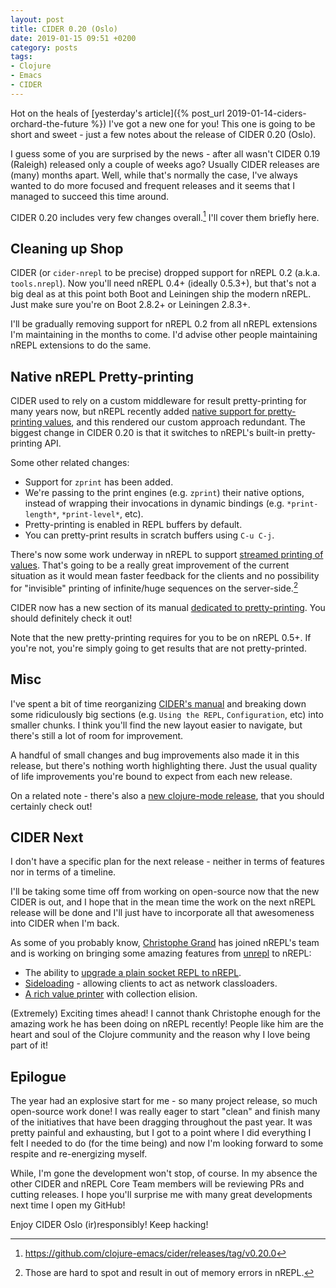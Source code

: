 ```yaml
---
layout: post
title: CIDER 0.20 (Oslo)
date: 2019-01-15 09:51 +0200
category: posts
tags:
- Clojure
- Emacs
- CIDER
---
```


Hot on the heals of [yesterday's article]({% post_url
2019-01-14-ciders-orchard-the-future %}) I've got a new one for you!
This one is going to be short and sweet - just a few notes about the
release of CIDER 0.20 (Oslo).

I guess some of you are surprised by the news - after all wasn't CIDER
0.19 (Raleigh) released only a couple of weeks ago? Usually CIDER
releases are (many) months apart. Well, while that's normally the
case, I've always wanted to do more focused and frequent releases and
it seems that I managed to succeed this time around.

CIDER 0.20 includes very few changes overall.[^1] I'll cover them briefly here.

<!--more-->

## Cleaning up Shop

CIDER (or `cider-nrepl` to be precise) dropped support for nREPL 0.2 (a.k.a. `tools.nrepl`).
Now you'll need nREPL 0.4+ (ideally 0.5.3+), but that's not a big deal as at this point
both Boot and Leiningen ship the modern nREPL. Just make sure you're on Boot 2.8.2+ or
Leiningen 2.8.3+.

I'll be gradually removing support for nREPL 0.2 from all nREPL
extensions I'm maintaining in the months to come. I'd advise other people
maintaining nREPL extensions to do the same.

## Native nREPL Pretty-printing

CIDER used to rely on a custom middleware for result pretty-printing for many
years now, but nREPL recently added [native support for
pretty-printing
values](https://nrepl.org/nrepl/design/middleware.html#_pretty_printing),
and this rendered our custom approach redundant. The biggest change in CIDER 0.20 is that
it switches to nREPL's built-in pretty-printing API.

Some other related changes:

* Support for `zprint` has been added.
* We're passing to the print engines (e.g. `zprint`) their native
  options, instead of wrapping their invocations in dynamic bindings
  (e.g. `*print-length*`, `*print-level*`, etc).
* Pretty-printing is enabled in REPL buffers by default.
* You can pretty-print results in scratch buffers using `C-u C-j`.

There's now some work underway in nREPL to support [streamed printing
of values](https://github.com/nrepl/nrepl/pull/118). That's going to
be a really great improvement of the current situation as it would
mean faster feedback for the clients and no possibility for
"invisible" printing of infinite/huge sequences on the server-side.[^2]

CIDER now has a new section of its manual [dedicated to pretty-printing](https://docs.cider.mx/en/latest/pretty_printing/).
You should definitely check it out!

Note that the new pretty-printing requires for you to be on nREPL
0.5+. If you're not, you're simply going to get results that are not
pretty-printed.

## Misc

I've spent a bit of time reorganizing [CIDER's
manual](https://docs.cider.mx) and breaking down some ridiculously big
sections (e.g. `Using the REPL`, `Configuration`, etc) into smaller
chunks.  I think you'll find the new layout easier to navigate, but
there's still a lot of room for improvement.

A handful of small changes and bug improvements also made it in this
release, but there's nothing worth highlighting there. Just the usual
quality of life improvements you're bound to expect from each new
release.

On a related note - there's also a [new clojure-mode
release](https://github.com/clojure-emacs/clojure-mode/releases/tag/5.10.0),
that you should certainly check out!

## CIDER Next

I don't have a specific plan for the next release - neither in terms of features nor in terms of a timeline.

I'll be taking some time off from working on open-source now that the new CIDER is out, and I hope that in the mean time
the work on the next nREPL release will be done and I'll just have to incorporate all that awesomeness into CIDER when I'm back.

As some of you probably know, [Christophe Grand](https://github.com/cgrand) has joined nREPL's team and is working on bringing some amazing
features from [unrepl](https://github.com/Unrepl/unrepl) to nREPL:

* The ability to [upgrade a plain socket REPL to nREPL](https://github.com/nrepl/nrepl/issues/96).
* [Sideloading](https://github.com/nrepl/nrepl/pull/109) - allowing clients to act as network classloaders.
* [A rich value printer](https://github.com/nrepl/nrepl/pull/106) with collection elision.

(Extremely) Exciting times ahead! I cannot thank Christophe enough for
the amazing work he has been doing on nREPL recently!  People like him
are the heart and soul of the Clojure community and the reason why I
love being part of it!

## Epilogue

The year had an explosive start for me - so many project release, so
much open-source work done!  I was really eager to start "clean" and
finish many of the initiatives that have been dragging throughout the
past year. It was pretty painful and exhausting, but I got to a point where I did
everything I felt I needed to do (for the time being) and now I'm
looking forward to some respite and re-energizing myself.

While, I'm gone the development won't stop, of course. In my absence
the other CIDER and nREPL Core Team members will be reviewing PRs and
cutting releases. I hope you'll surprise me with many great
developments next time I open my GitHub!

Enjoy CIDER Oslo (ir)responsibly! Keep hacking!

[^1]: https://github.com/clojure-emacs/cider/releases/tag/v0.20.0
[^2]: Those are hard to spot and result in out of memory errors in nREPL.
